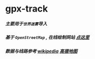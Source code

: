 # gpx-track

##### 主要用于`世界迷雾`导入

##### 基于 `OpenStreetMap` , 在线绘制网站 [点这里](https://www.gpsvisualizer.com/draw/)

##### 数据与线路参考 [wikipedia](https://zh.wikipedia.org/wiki/%E4%B8%8A%E6%B5%B7%E5%9C%B0%E9%93%81) [高德地图](https://www.amap.com/)
